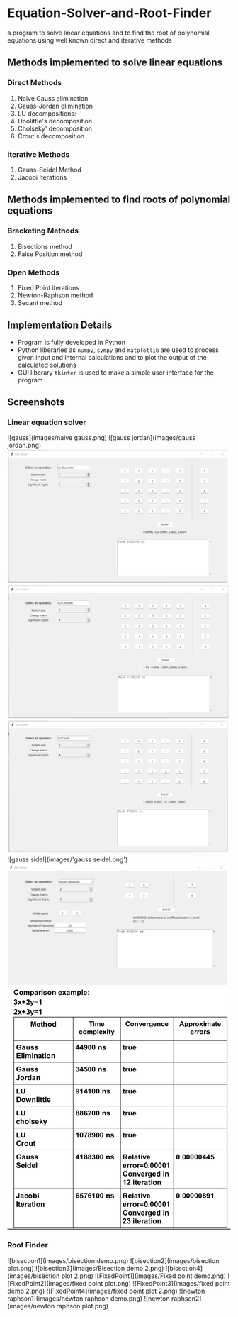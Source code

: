 # Equation-Solver-and-Root-Finder
a program to solve linear equations and to find the root of polynomial equations using well known direct and iterative methods 

## Methods implemented to solve linear equations
### Direct Methods 
1. Naive Gauss elimination
2. Gauss-Jordan elimination
3. LU decompositions:
  1. Doolittle's decomposition
  2. Cholseky' decomposition
  3. Crout's decomposition
### iterative Methods
1. Gauss-Seidel Method
2. Jacobi Iterations

## Methods implemented to find roots of polynomial equations
### Bracketing Methods
1. Bisections method
2. False Position method

### Open Methods
1. Fixed Point iterations
2. Newton-Raphson method
3. Secant method

## Implementation Details
* Program is fully developed in Python 
* Python liberaries as `numpy`, `sympy` and `matplotlib` are used to process given input and internal calculations and to plot the output of the calculated solutions
* GUI liberary `tkinter` is used to make a simple user interface for the program

## Screenshots
### Linear equation solver
![gauss](images/naive gauss.png)
![gauss jordan](images/gauss jordan.png)
![doolittle](images/doolittle.png)
![Cholsky](images/cholsky.png)
![crout](images/crout.png)
![gauss sidel](images/'gauss seidel.png')
![jacobi](images/jacobi.png)
![results](images/results.png)
### Root Finder
![bisection1](images/bisection demo.png)
![bisection2](images/bisection plot.png)
![bisection3](images/Bisection demo 2.png)
![bisection4](images/bisection plot 2.png)
![FixedPoint1](images/Fixed point demo.png)
![FixedPoint2](images/fixed point plot.png)
![FixedPoint3](images/fixed point demo 2.png)
![FixedPoint4](images/fixed point plot 2.png)
![newton raphson1](images/newton raphson demo.png)
![newton raphson2](images/newton raphson plot.png)
